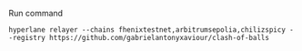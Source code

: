 Run command

`hyperlane relayer --chains fhenixtestnet,arbitrumsepolia,chilizspicy --registry https://github.com/gabrielantonyxaviour/clash-of-balls`
